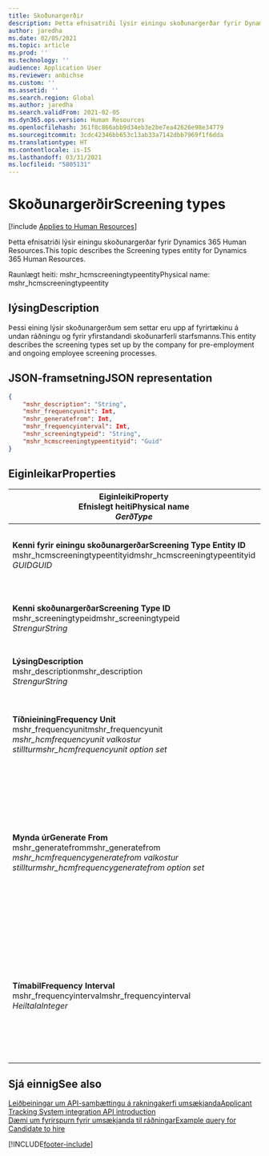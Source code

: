 ```yaml
---
title: Skoðunargerðir
description: Þetta efnisatriði lýsir einingu skoðunargerðar fyrir Dynamics 365 Human Resources.
author: jaredha
ms.date: 02/05/2021
ms.topic: article
ms.prod: ''
ms.technology: ''
audience: Application User
ms.reviewer: anbichse
ms.custom: ''
ms.assetid: ''
ms.search.region: Global
ms.author: jaredha
ms.search.validFrom: 2021-02-05
ms.dyn365.ops.version: Human Resources
ms.openlocfilehash: 361f8c866abb9d34eb3e2be7ea42626e98e34779
ms.sourcegitcommit: 3cdc42346bb653c13ab33a7142dbb7969f1f6dda
ms.translationtype: HT
ms.contentlocale: is-IS
ms.lasthandoff: 03/31/2021
ms.locfileid: "5805131"
---
```

# <a name="screening-types"></a><span data-ttu-id="d6253-103">Skoðunargerðir</span><span class="sxs-lookup"><span data-stu-id="d6253-103">Screening types</span></span>

[!include [Applies to Human Resources](../includes/applies-to-hr.md)]

<span data-ttu-id="d6253-104">Þetta efnisatriði lýsir einingu skoðunargerðar fyrir Dynamics 365 Human Resources.</span><span class="sxs-lookup"><span data-stu-id="d6253-104">This topic describes the Screening types entity for Dynamics 365 Human Resources.</span></span>

<span data-ttu-id="d6253-105">Raunlægt heiti: mshr_hcmscreeningtypeentity</span><span class="sxs-lookup"><span data-stu-id="d6253-105">Physical name: mshr_hcmscreeningtypeentity</span></span>

## <a name="description"></a><span data-ttu-id="d6253-106">lýsing</span><span class="sxs-lookup"><span data-stu-id="d6253-106">Description</span></span>

<span data-ttu-id="d6253-107">Þessi eining lýsir skoðunargerðum sem settar eru upp af fyrirtækinu á undan ráðningu og fyrir yfirstandandi skoðunarferli starfsmanns.</span><span class="sxs-lookup"><span data-stu-id="d6253-107">This entity describes the screening types set up by the company for pre-employment and ongoing employee screening processes.</span></span>

## <a name="json-representation"></a><span data-ttu-id="d6253-108">JSON-framsetning</span><span class="sxs-lookup"><span data-stu-id="d6253-108">JSON representation</span></span>

```json
{
    "mshr_description": "String",
    "mshr_frequencyunit": Int,
    "mshr_generatefrom": Int,
    "mshr_frequencyinterval": Int,
    "mshr_screeningtypeid": "String",
    "mshr_hcmscreeningtypeentityid": "Guid"
}
```

## <a name="properties"></a><span data-ttu-id="d6253-109">Eiginleikar</span><span class="sxs-lookup"><span data-stu-id="d6253-109">Properties</span></span>

| <span data-ttu-id="d6253-110">Eiginleiki</span><span class="sxs-lookup"><span data-stu-id="d6253-110">Property</span></span><br><span data-ttu-id="d6253-111">**Efnislegt heiti**</span><span class="sxs-lookup"><span data-stu-id="d6253-111">**Physical name**</span></span><br><span data-ttu-id="d6253-112">**_Gerð_**</span><span class="sxs-lookup"><span data-stu-id="d6253-112">**_Type_**</span></span> | <span data-ttu-id="d6253-113">Nota</span><span class="sxs-lookup"><span data-stu-id="d6253-113">Use</span></span> | <span data-ttu-id="d6253-114">lýsing</span><span class="sxs-lookup"><span data-stu-id="d6253-114">Description</span></span> |
| --- | --- | --- |
| <span data-ttu-id="d6253-115">**Kenni fyrir einingu skoðunargerðar**</span><span class="sxs-lookup"><span data-stu-id="d6253-115">**Screening Type Entity ID**</span></span><br><span data-ttu-id="d6253-116">mshr_hcmscreeningtypeentityid</span><span class="sxs-lookup"><span data-stu-id="d6253-116">mshr_hcmscreeningtypeentityid</span></span><br><span data-ttu-id="d6253-117">*GUID*</span><span class="sxs-lookup"><span data-stu-id="d6253-117">*GUID*</span></span> | <span data-ttu-id="d6253-118">Lesa eingöngu</span><span class="sxs-lookup"><span data-stu-id="d6253-118">Read-only</span></span><br><span data-ttu-id="d6253-119">Krafa</span><span class="sxs-lookup"><span data-stu-id="d6253-119">Required</span></span><br><span data-ttu-id="d6253-120">Myndað af kerfinu</span><span class="sxs-lookup"><span data-stu-id="d6253-120">System-generated</span></span> | <span data-ttu-id="d6253-121">Einkvæmt aðalkenni fyrir færslu skoðunargerðar.</span><span class="sxs-lookup"><span data-stu-id="d6253-121">Unique primary identifier for the screening type record.</span></span> |
| <span data-ttu-id="d6253-122">**Kenni skoðunargerðar**</span><span class="sxs-lookup"><span data-stu-id="d6253-122">**Screening Type ID**</span></span><br><span data-ttu-id="d6253-123">mshr_screeningtypeid</span><span class="sxs-lookup"><span data-stu-id="d6253-123">mshr_screeningtypeid</span></span><br><span data-ttu-id="d6253-124">*Strengur*</span><span class="sxs-lookup"><span data-stu-id="d6253-124">*String*</span></span> | <span data-ttu-id="d6253-125">Lesa/skrifa</span><span class="sxs-lookup"><span data-stu-id="d6253-125">Read/write</span></span><br><span data-ttu-id="d6253-126">Krafa</span><span class="sxs-lookup"><span data-stu-id="d6253-126">Required</span></span> | <span data-ttu-id="d6253-127">Notandaskilgreint einkvæmt kenni fyrir skoðunargerðina.</span><span class="sxs-lookup"><span data-stu-id="d6253-127">User-defined unique identifier for the screening type.</span></span> |
| <span data-ttu-id="d6253-128">**Lýsing**</span><span class="sxs-lookup"><span data-stu-id="d6253-128">**Description**</span></span><br><span data-ttu-id="d6253-129">mshr_description</span><span class="sxs-lookup"><span data-stu-id="d6253-129">mshr_description</span></span><br><span data-ttu-id="d6253-130">*Strengur*</span><span class="sxs-lookup"><span data-stu-id="d6253-130">*String*</span></span> | <span data-ttu-id="d6253-131">Lesa/skrifa</span><span class="sxs-lookup"><span data-stu-id="d6253-131">Read/write</span></span><br><span data-ttu-id="d6253-132">Krafa</span><span class="sxs-lookup"><span data-stu-id="d6253-132">Required</span></span> | <span data-ttu-id="d6253-133">Lýsing á skoðunargerðinni.</span><span class="sxs-lookup"><span data-stu-id="d6253-133">The description of the screening type.</span></span> |
| <span data-ttu-id="d6253-134">**Tíðnieining**</span><span class="sxs-lookup"><span data-stu-id="d6253-134">**Frequency Unit**</span></span><br><span data-ttu-id="d6253-135">mshr_frequencyunit</span><span class="sxs-lookup"><span data-stu-id="d6253-135">mshr_frequencyunit</span></span><br><span data-ttu-id="d6253-136">*mshr_hcmfrequencyunit valkostur stilltur*</span><span class="sxs-lookup"><span data-stu-id="d6253-136">*mshr_hcmfrequencyunit option set*</span></span> | <span data-ttu-id="d6253-137">Lesa/skrifa</span><span class="sxs-lookup"><span data-stu-id="d6253-137">Read/write</span></span><br><span data-ttu-id="d6253-138">Krafa</span><span class="sxs-lookup"><span data-stu-id="d6253-138">Required</span></span> | <span data-ttu-id="d6253-139">Lýsir því hversu fljótt þarf að ljúka skoðun fyrir úthlutaðan einstakling.</span><span class="sxs-lookup"><span data-stu-id="d6253-139">Describes the frequency with which the screening must be completed for the assigned person.</span></span> |
| <span data-ttu-id="d6253-140">**Mynda úr**</span><span class="sxs-lookup"><span data-stu-id="d6253-140">**Generate From**</span></span><br><span data-ttu-id="d6253-141">mshr_generatefrom</span><span class="sxs-lookup"><span data-stu-id="d6253-141">mshr_generatefrom</span></span><br><span data-ttu-id="d6253-142">*mshr_hcmfrequencygeneratefrom valkostur stilltur*</span><span class="sxs-lookup"><span data-stu-id="d6253-142">*mshr_hcmfrequencygeneratefrom option set*</span></span> | <span data-ttu-id="d6253-143">Lesa-skrifa</span><span class="sxs-lookup"><span data-stu-id="d6253-143">Read-write</span></span><br><span data-ttu-id="d6253-144">Krafa</span><span class="sxs-lookup"><span data-stu-id="d6253-144">Required</span></span> | <span data-ttu-id="d6253-145">Ef tíðnigildið er eitthvað annað gildi en „Aðeins einu sinni“, ákvarðar GenerateForm-gildið dagsetninguna þegar á reikna út næsta skoðunartilvik.</span><span class="sxs-lookup"><span data-stu-id="d6253-145">If the Frequency value is any value other than “One-time only”, the GenerateFrom value determines the date from which to calculate the next screening event.</span></span> |
| <span data-ttu-id="d6253-146">**Tímabil**</span><span class="sxs-lookup"><span data-stu-id="d6253-146">**Frequency Interval**</span></span><br><span data-ttu-id="d6253-147">mshr_frequencyinterval</span><span class="sxs-lookup"><span data-stu-id="d6253-147">mshr_frequencyinterval</span></span><br><span data-ttu-id="d6253-148">*Heiltala*</span><span class="sxs-lookup"><span data-stu-id="d6253-148">*Integer*</span></span> | <span data-ttu-id="d6253-149">Lesa-skrifa</span><span class="sxs-lookup"><span data-stu-id="d6253-149">Read-write</span></span><br><span data-ttu-id="d6253-150">Krafa</span><span class="sxs-lookup"><span data-stu-id="d6253-150">Required</span></span> | <span data-ttu-id="d6253-151">Ef tíðnigildið er eitthvað annað gildi en „Aðeins einu sinni“ þarf að skilgreina tímabil fyrir tímaeiningar á milli skoðunartilvika.</span><span class="sxs-lookup"><span data-stu-id="d6253-151">If the Frequency value is any value other than “One-time only”, you must define an interval for the units of time between each screening event.</span></span> |

## <a name="see-also"></a><span data-ttu-id="d6253-152">Sjá einnig</span><span class="sxs-lookup"><span data-stu-id="d6253-152">See also</span></span>

[<span data-ttu-id="d6253-153">Leiðbeiningar um API-samþættingu á rakningakerfi umsækjanda</span><span class="sxs-lookup"><span data-stu-id="d6253-153">Applicant Tracking System integration API introduction</span></span>](hr-admin-integration-ats-api-introduction.md)<br>
[<span data-ttu-id="d6253-154">Dæmi um fyrirspurn fyrir umsækjanda til ráðningar</span><span class="sxs-lookup"><span data-stu-id="d6253-154">Example query for Candidate to hire</span></span>](hr-admin-integration-ats-api-candidate-to-hire-example-query.md)


[!INCLUDE[footer-include](../includes/footer-banner.md)]